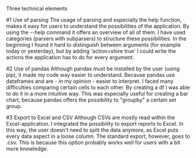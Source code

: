 Three technical elements

#1 Use of parsing
The usage of parsing and especially the help function, makes it easy for users to understand the possibilities of the application. By using the --help command it offers an overview of all of them. I have used categories (parsers with subparsers) to structure these possibilities. In the beginning I found it hard to distinguish between arguments (for example today or yesterday), but by adding 'action=store true' I could write the actions the application has to do for every argument. 

#2 Use of pandas
Although pandas must be installed by the user (using pip), it made my code way easier to understand. Because pandas use dataframes and are - in my opinion - easier to interpret. I faced many difficulties comparing certain cells to each other. By creating a df I was able to do it in a more intuitive way. This was especially useful for creating a bar chart, because pandas offers the possibility to "groupby" a certain set group. 

#3 Export to Excel and CSV
Although CSVs are mostly read within the Excel-application. I integrated the possibility to export reports to Excel. In this way, the user doesn't need to split the data anymore, as Excel puts every data aspect in a loose column. The standard export, however, goes to .csv. This is because this option probably works well for users with a bit more knowledge. 
